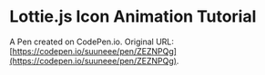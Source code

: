 # Lottie.js Icon Animation Tutorial

A Pen created on CodePen.io. Original URL: [https://codepen.io/suuneee/pen/ZEZNPQg](https://codepen.io/suuneee/pen/ZEZNPQg).

